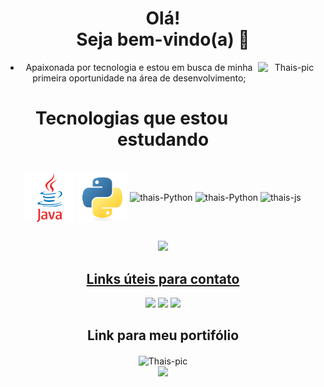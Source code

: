 <h1 align="center" >Olá!<br> Seja bem-vindo(a) 👋</h1>
<div align="center">
  <img align="right" height="100" width="100" alt="Thais-pic" title="Thais-pic" src="https://media.tenor.com/-6m2vqRjKDEAAAAj/geek-girl.gif" />
 
 - Apaixonada por tecnologia e estou em busca de minha primeira oportunidade na área de desenvolvimento;
 
 
 
##
</div>
<h1 align="center">Tecnologias que estou estudando</h1>

    
  
<div align="center"><br>
 
   <img align="middle" alt="thais-java" height="80" width="80" src="https://raw.githubusercontent.com/devicons/devicon/1119b9f84c0290e0f0b38982099a2bd027a48bf1/icons/java/java-original-wordmark.svg">
  <img align="middle" alt="thais-Python" height="80" width="80" src="https://raw.githubusercontent.com/devicons/devicon/master/icons/python/python-original.svg"> 
  <img align="middle" alt="thais-Python" height="80" width="80" src="https://upload.wikimedia.org/wikipedia/commons/thumb/6/61/HTML5_logo_and_wordmark.svg/2048px-HTML5_logo_and_wordmark.svg.png"> 
  <img align="middle" alt="thais-Python" height="80" width="60" src="https://upload.wikimedia.org/wikipedia/commons/thumb/d/d5/CSS3_logo_and_wordmark.svg/1200px-CSS3_logo_and_wordmark.svg.png">
   <img align="middle" alt="thais-js" height="60" width="60" src="https://upload.wikimedia.org/wikipedia/commons/6/6a/JavaScript-logo.png">
  
  
 

##

<div align="center">
  <a href="https://github.com/Thaisalessandra">
  <img height="140em" src="http://github-readme-streak-stats.herokuapp.com?user=Thaisalessandra&theme=cobalt&border_radius=6.4&locale=pt_BR&date_format=j%20M%5B%20Y%5D&mode=weekly"/>
  

</div>
  

<h2 align="center" >Links úteis para contato</h2>



  <div align="center"> 
 
  <a href="https://www.instagram.com/neuroticathais/" target="_blank"><img src="https://img.shields.io/badge/-Instagram-%23E4405F?style=for-the-badge&logo=instagram&logoColor=white" target="_blank"></a>
  <a href = "mailto:taaysalessandra@gmail.com"><img src="https://img.shields.io/badge/-Gmail-%23333?style=for-the-badge&logo=gmail&logoColor=white" target="_blank"></a>
  <a href="https://www.linkedin.com/in/thais-alessandra-de-souza-costa-49a73614b/" target="_blank"><img src="https://img.shields.io/badge/-LinkedIn-%230077B5?style=for-the-badge&logo=linkedin&logoColor=white" target="_blank"></a> 
 </div>
  
  <div align="center"> 
  
  </div>
 <h2 align="center" >Link para meu portifólio</h2>
 
<div align="center">
<img align="center" height="60" width="60" alt="Thais-pic" title="Thais-pic" src="https://i.pinimg.com/originals/b6/fd/18/b6fd1893a54478eb393d13c5d1994ef7.gif" />
</div>
<div align="center">

<a href="https://portifolio-five-xi.vercel.app" target="_blank">
  <img height="80" src="https://mestreacasa.gva.es/c/document_library/get_file?folderId=500027157917&name=DLFE-2489922.gif"/></img>
  </a>
</div>

